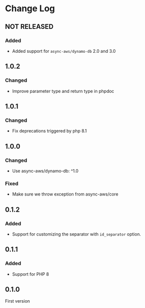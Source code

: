 # Change Log

## NOT RELEASED

### Added

- Added support for `async-aws/dynamo-db` 2.0 and 3.0

## 1.0.2

### Changed

- Improve parameter type and return type in phpdoc

## 1.0.1

### Changed

- Fix deprecations triggered by php 8.1

## 1.0.0

### Changed

- Use async-aws/dynamo-db: ^1.0

### Fixed

- Make sure we throw exception from async-aws/core

## 0.1.2

### Added

- Support for customizing the separator with `id_separator` option.

## 0.1.1

### Added

- Support for PHP 8

## 0.1.0

First version
